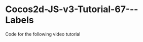 Cocos2d-JS-v3-Tutorial-67---Labels
==================================

Code for the following video tutorial 
